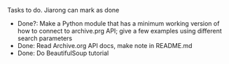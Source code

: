 Tasks to do. Jiarong can mark as done


- Done?: Make a Python module that has a minimum working version of how to connect to archive.prg API; give a few examples using different search parameters
- Done: Read Archive.org API docs, make note in README.md
- Done: Do BeautifulSoup tutorial

